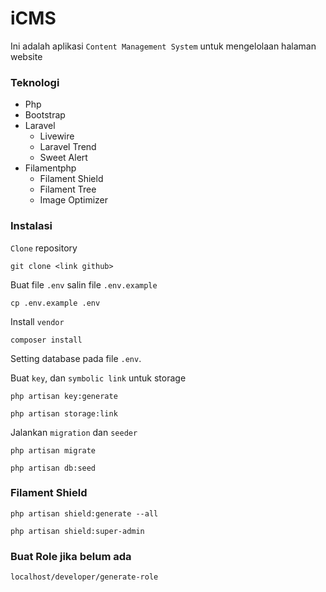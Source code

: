 # iCMS

Ini adalah aplikasi `Content Management System` untuk mengelolaan halaman website

### Teknologi

-   Php
-   Bootstrap
-   Laravel
    -   Livewire
    -   Laravel Trend
    -   Sweet Alert
-   Filamentphp
    -   Filament Shield
    -   Filament Tree
    -   Image Optimizer

### Instalasi

`Clone` repository

```base
git clone <link github>
```

Buat file `.env` salin file `.env.example`

```base
cp .env.example .env
```

Install `vendor`

```base
composer install
```

Setting database pada file `.env`.

Buat `key`, dan `symbolic link` untuk storage

```base
php artisan key:generate

php artisan storage:link
```

Jalankan `migration` dan `seeder`

```base
php artisan migrate

php artisan db:seed
```

### Filament Shield

```base
php artisan shield:generate --all
```

```base
php artisan shield:super-admin
```

### Buat Role jika belum ada

```base
localhost/developer/generate-role
```
